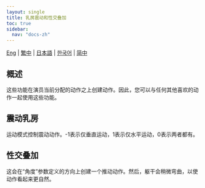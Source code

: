 ```yaml
---
layout: single
title: 乳房震动和性交叠加
toc: true
sidebar:
  nav: "docs-zh"
---
```

[Eng](/dancexr/features/boob_shake_sex_overlay) | [繁中](/tw/dancexr/features/boob_shake_sex_overlay) | [日本語](/jp/dancexr/features/boob_shake_sex_overlay) | [한국어](/kr/dancexr/features/boob_shake_sex_overlay) | [简中](/zh/dancexr/features/boob_shake_sex_overlay)


## 概述
这些功能在演员当前分配的动作之上创建动作。因此，您可以与任何其他喜欢的动作一起使用这些功能。

## 震动乳房
运动模式控制震动动作。-1表示仅垂直运动，1表示仅水平运动，0表示两者都有。

## 性交叠加
这会在“角度”参数定义的方向上创建一个推动动作。然后，躯干会稍微弯曲，以使动作看起来更自然。